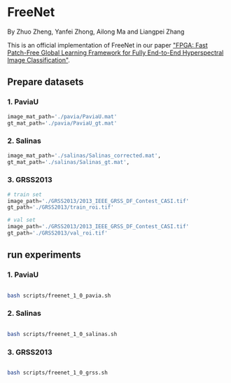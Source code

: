# FreeNet
By Zhuo Zheng, Yanfei Zhong, Ailong Ma and Liangpei Zhang

This is an official implementation of FreeNet in our paper ["FPGA: Fast Patch-Free Global Learning Framework for Fully End-to-End Hyperspectral Image Classification"]().


## Prepare datasets

### 1. PaviaU
```python
image_mat_path='./pavia/PaviaU.mat'
gt_mat_path='./pavia/PaviaU_gt.mat'
```

### 2. Salinas
```python
image_mat_path='./salinas/Salinas_corrected.mat',
gt_mat_path='./salinas/Salinas_gt.mat',
```

### 3. GRSS2013
```python
# train set
image_path='./GRSS2013/2013_IEEE_GRSS_DF_Contest_CASI.tif'
gt_path='./GRSS2013/train_roi.tif'

# val set
image_path='./GRSS2013/2013_IEEE_GRSS_DF_Contest_CASI.tif'
gt_path='./GRSS2013/val_roi.tif'
```


## run experiments

### 1. PaviaU
```bash

bash scripts/freenet_1_0_pavia.sh

```

### 2. Salinas
```bash

bash scripts/freenet_1_0_salinas.sh

```

### 3. GRSS2013
```bash

bash scripts/freenet_1_0_grss.sh

```